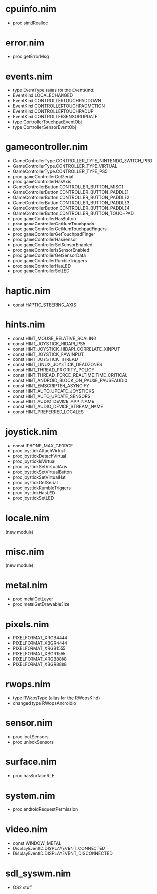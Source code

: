 cpuinfo.nim
===========
* proc simdRealloc

error.nim
=========
* proc getErrorMsg

events.nim
==========
* type EventType (alias for the EventKind)
* EventKind.LOCALECHANGED
* EventKind.CONTROLLERTOUCHPADDOWN
* EventKind.CONTROLLERTOUCHPADMOTION
* EventKind.CONTROLLERTOUCHPADUP
* EventKind.CONTROLLERSENSORUPDATE
* type ControllerTouchpadEventObj
* type ControllerSensorEventObj

gamecontroller.nim
==================
* GameControllerType.CONTROLLER_TYPE_NINTENDO_SWITCH_PRO
* GameControllerType.CONTROLLER_TYPE_VIRTUAL
* GameControllerType.CONTROLLER_TYPE_PS5
* proc gameControllerGetSerial
* proc gameControllerHasAxis
* GameControllerButton.CONTROLLER_BUTTON_MISC1
* GameControllerButton.CONTROLLER_BUTTON_PADDLE1
* GameControllerButton.CONTROLLER_BUTTON_PADDLE2
* GameControllerButton.CONTROLLER_BUTTON_PADDLE3
* GameControllerButton.CONTROLLER_BUTTON_PADDLE4
* GameControllerButton.CONTROLLER_BUTTON_TOUCHPAD
* proc gameControllerHasButton
* proc gameControllerGetNumTouchpads
* proc gameControllerGetNumTouchpadFingers
* proc gameControllerGetTouchpadFinger
* proc gameControllerHasSensor
* proc gameControllerSetSensorEnabled
* proc gameControllerIsSensorEnabled
* proc gameControllerGetSensorData
* proc gameControllerRumbleTriggers
* proc gameControllerHasLED
* proc gameControllerSetLED

haptic.nim
==========
* const HAPTIC_STEERING_AXIS

hints.nim
=========
* const HINT_MOUSE_RELATIVE_SCALING
* const HINT_JOYSTICK_HIDAPI_PS5
* const HINT_JOYSTICK_HIDAPI_CORRELATE_XINPUT
* const HINT_JOYSTICK_RAWINPUT
* const HINT_JOYSTICK_THREAD
* const HINT_LINUX_JOYSTICK_DEADZONES
* const HINT_THREAD_PRIORITY_POLICY
* const HINT_THREAD_FORCE_REALTIME_TIME_CRITICAL
* const HINT_ANDROID_BLOCK_ON_PAUSE_PAUSEAUDIO
* const HINT_EMSCRIPTEN_ASYNCIFY
* const HINT_AUTO_UPDATE_JOYSTICKS
* const HINT_AUTO_UPDATE_SENSORS
* const HINT_AUDIO_DEVICE_APP_NAME
* const HINT_AUDIO_DEVICE_STREAM_NAME
* const HINT_PREFERRED_LOCALES

joystick.nim
============
* const IPHONE_MAX_GFORCE
* proc joystickAttachVirtual
* proc joystickDetachVirtual
* proc joystickIsVirtual
* proc joystickSetVirtualAxis
* proc joystickSetVirtualButton
* proc joystickSetVirtualHat
* proc joystickGetSerial
* proc joystickRumbleTriggers
* proc joystickHasLED
* proc joystickSetLED

locale.nim
==========
(new module)


misc.nim
========
(new module)

metal.nim
=========
* proc metalGetLayer
* proc metalGetDrawableSize

pixels.nim
==========
* PIXELFORMAT_XRGB4444
* PIXELFORMAT_XBGR4444
* PIXELFORMAT_XRGB1555
* PIXELFORMAT_XBGR1555
* PIXELFORMAT_XRGB8888
* PIXELFORMAT_XBGR8888

rwops.nim
=========
* type RWopsType (alias for the RWopsKind)
* changed type RWopsAndroidio

sensor.nim
==========
* proc lockSensors
* proc unlockSensors

surface.nim
===========
* proc hasSurfaceRLE

system.nim
==========
* proc androidRequestPermission

video.nim
=========
* const WINDOW_METAL
* DisplayEventID.DISPLAYEVENT_CONNECTED
* DisplayEventID.DISPLAYEVENT_DISCONNECTED

sdl_syswm.nim
=============
* OS2 stuff


